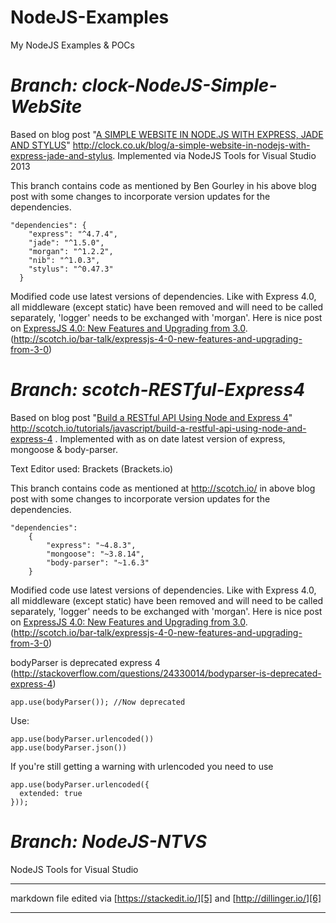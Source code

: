 **NodeJS-Examples**
===============

My NodeJS Examples & POCs

***Branch: clock-NodeJS-Simple-WebSite***
===========================================
Based on blog post "[A SIMPLE WEBSITE IN NODE.JS WITH EXPRESS, JADE AND STYLUS][1]" http://clock.co.uk/blog/a-simple-website-in-nodejs-with-express-jade-and-stylus. Implemented via NodeJS Tools for Visual Studio 2013

This branch contains code as mentioned by Ben Gourley in his above blog post with some changes to incorporate version updates for the dependencies.

    "dependencies": {
        "express": "^4.7.4",
        "jade": "^1.5.0",
        "morgan": "^1.2.2",
        "nib": "^1.0.3",
        "stylus": "^0.47.3"
      }

  
Modified code use latest versions of dependencies. Like with Express 4.0, all middleware (except static) have been removed and will need to be called separately, 'logger' needs to be exchanged with 'morgan'. Here is nice post on [ExpressJS 4.0: New Features and Upgrading from 3.0][2]. (http://scotch.io/bar-talk/expressjs-4-0-new-features-and-upgrading-from-3-0)


***Branch: scotch-RESTful-Express4***
===================================

Based on blog post "[Build a RESTful API Using Node and Express 4][3]" http://scotch.io/tutorials/javascript/build-a-restful-api-using-node-and-express-4 . Implemented  with as on date latest version of express, mongoose & body-parser.

Text Editor used: Brackets (Brackets.io)

This branch contains code as mentioned at http://scotch.io/ in above blog post with some changes to incorporate version updates for the dependencies.

    "dependencies": 
        {
    		"express": "~4.8.3",
    		"mongoose": "~3.8.14",
    		"body-parser": "~1.6.3"
    	}

  
Modified code use latest versions of dependencies. Like with Express 4.0, all middleware (except static) have been removed and will need to be called separately, 'logger' needs to be exchanged with 'morgan'. Here is nice post on [ExpressJS 4.0: New Features and Upgrading from 3.0][4]. (http://scotch.io/bar-talk/expressjs-4-0-new-features-and-upgrading-from-3-0)

bodyParser is deprecated express 4 (http://stackoverflow.com/questions/24330014/bodyparser-is-deprecated-express-4)

    app.use(bodyParser()); //Now deprecated

Use:

    app.use(bodyParser.urlencoded())
    app.use(bodyParser.json())


If you're still getting a warning with urlencoded you need to use

    app.use(bodyParser.urlencoded({
      extended: true
    }));


***Branch: NodeJS-NTVS***
=======================

NodeJS Tools for Visual Studio


----------

markdown file edited via [https://stackedit.io/][5] and [http://dillinger.io/][6]

----------


  [1]: http://clock.co.uk/blog/a-simple-website-in-nodejs-with-express-jade-and-stylus
  [2]: http://scotch.io/bar-talk/expressjs-4-0-new-features-and-upgrading-from-3-0
  [3]: http://scotch.io/tutorials/javascript/build-a-restful-api-using-node-and-express-4
  [4]: http://scotch.io/bar-talk/expressjs-4-0-new-features-and-upgrading-from-3-0
  [5]: https://stackedit.io/
  [6]: http://dillinger.io/